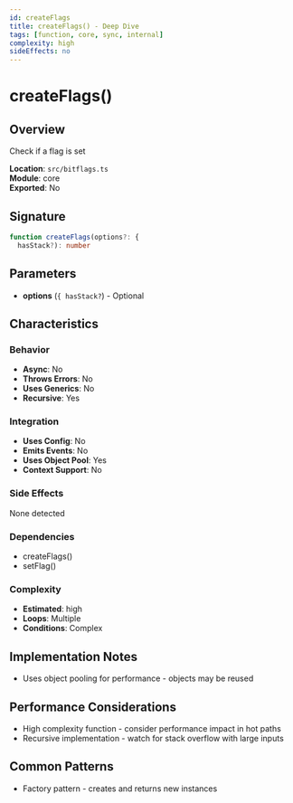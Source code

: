 ```yaml
---
id: createFlags
title: createFlags() - Deep Dive
tags: [function, core, sync, internal]
complexity: high
sideEffects: no
---
```


# createFlags()

## Overview
Check if a flag is set

**Location**: `src/bitflags.ts`  
**Module**: core  
**Exported**: No  

## Signature
```typescript
function createFlags(options?: {
  hasStack?): number
```

## Parameters
- **options** (`{
  hasStack?`) - Optional

## Characteristics

### Behavior
- **Async**: No
- **Throws Errors**: No
- **Uses Generics**: No
- **Recursive**: Yes

### Integration
- **Uses Config**: No
- **Emits Events**: No
- **Uses Object Pool**: Yes
- **Context Support**: No

### Side Effects
None detected

### Dependencies
- createFlags()
- setFlag()

### Complexity
- **Estimated**: high
- **Loops**: Multiple
- **Conditions**: Complex



## Implementation Notes
- Uses object pooling for performance - objects may be reused

## Performance Considerations
- High complexity function - consider performance impact in hot paths
- Recursive implementation - watch for stack overflow with large inputs

## Common Patterns
- Factory pattern - creates and returns new instances
